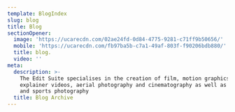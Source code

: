 ```yaml
---
template: BlogIndex
slug: blog
title: Blog
sectionOpener:
  image: 'https://ucarecdn.com/02ae24fd-0d84-4775-9281-c71ff9b50656/'
  mobile: 'https://ucarecdn.com/fb97ba5b-c7a1-49af-803f-f90206bdb880/'
  title: blog.
  video: ''
meta:
  description: >-
    The Edit Suite specialises in the creation of film, motion graphics,
    explainer videos, aerial photography and cinematography as well as studio
    and sports photography
  title: Blog Archive
---
```


